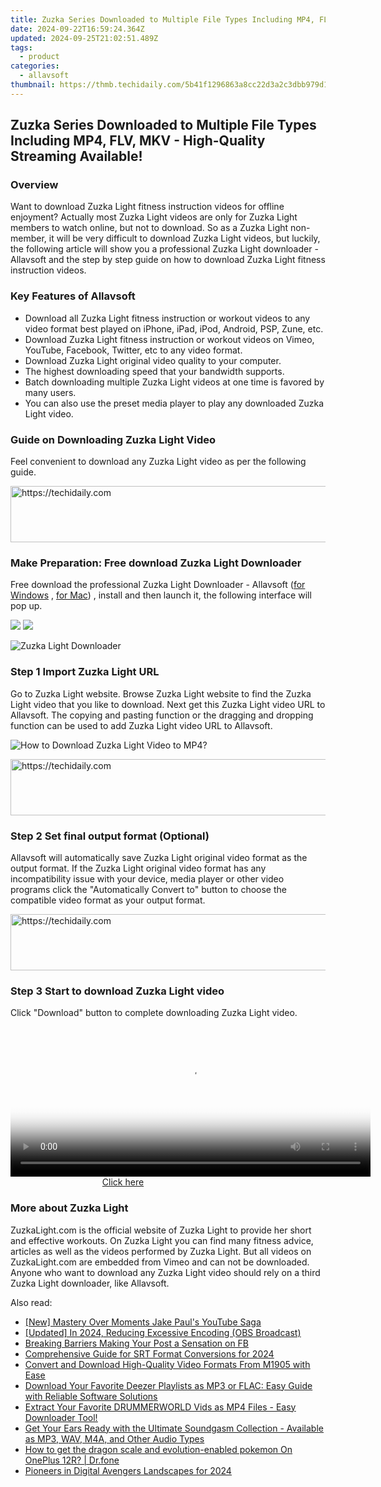```yaml
---
title: Zuzka Series Downloaded to Multiple File Types Including MP4, FLV, MKV - High-Quality Streaming Available!
date: 2024-09-22T16:59:24.364Z
updated: 2024-09-25T21:02:51.489Z
tags:
  - product
categories:
  - allavsoft
thumbnail: https://thmb.techidaily.com/5b41f1296863a8cc22d3a2c3dbb979d19c4362b2b1c96fbfb8d71b7193c17bd8.jpg
---
```


## Zuzka Series Downloaded to Multiple File Types Including MP4, FLV, MKV - High-Quality Streaming Available!

### Overview

Want to download Zuzka Light fitness instruction videos for offline enjoyment? Actually most Zuzka Light videos are only for Zuzka Light members to watch online, but not to download. So as a Zuzka Light non-member, it will be very difficult to download Zuzka Light videos, but luckily, the following article will show you a professional Zuzka Light downloader - Allavsoft and the step by step guide on how to download Zuzka Light fitness instruction videos.

### Key Features of Allavsoft

* Download all Zuzka Light fitness instruction or workout videos to any video format best played on iPhone, iPad, iPod, Android, PSP, Zune, etc.
* Download Zuzka Light fitness instruction or workout videos on Vimeo, YouTube, Facebook, Twitter, etc to any video format.
* Download Zuzka Light original video quality to your computer.
* The highest downloading speed that your bandwidth supports.
* Batch downloading multiple Zuzka Light videos at one time is favored by many users.
* You can also use the preset media player to play any downloaded Zuzka Light video.

### Guide on Downloading Zuzka Light Video

Feel convenient to download any Zuzka Light video as per the following guide.

<!-- affiliate ads begin -->
<a href="https://unicoeye.pxf.io/c/5597632/2134238/18498" target="_top" id="2134238">
  <img src="//a.impactradius-go.com/display-ad/18498-2134238" border="0" alt="https://techidaily.com" width="728" height="90"/>
</a>
<img height="0" width="0" src="https://unicoeye.pxf.io/i/5597632/2134238/18498" style="position:absolute;visibility:hidden;" border="0" />
<!-- affiliate ads end -->

### Make Preparation: Free download Zuzka Light Downloader

Free download the professional Zuzka Light Downloader - Allavsoft ([for Windows](https://tools.techidaily.com/allavsoft/products/) , [for Mac](https://tools.techidaily.com/allavsoft/products/)) , install and then launch it, the following interface will pop up.

[![](https://www.allavsoft.com/how-to/../images/how-to/free-download-win.jpg)](https://tools.techidaily.com/allavsoft/products/) [![](https://www.allavsoft.com/how-to/../images/how-to/free-download-mac.jpg)](https://tools.techidaily.com/allavsoft/products/)

![Zuzka Light Downloader](https://www.allavsoft.com/how-to/../images/allavsoft/screen-shot-600.jpg)

### Step 1 Import Zuzka Light URL

Go to Zuzka Light website. Browse Zuzka Light website to find the Zuzka Light video that you like to download. Next get this Zuzka Light video URL to Allavsoft. The copying and pasting function or the dragging and dropping function can be used to add Zuzka Light video URL to Allavsoft.

![How to Download Zuzka Light Video to MP4?](https://www.allavsoft.com/how-to/../images/how-to/download-rtmp-video/download-rtmp-video.jpg)

<!-- affiliate ads begin -->
<a href="https://appsumo.8odi.net/c/5597632/2100541/7443" target="_top" id="2100541">
  <img src="//a.impactradius-go.com/display-ad/7443-2100541" border="0" alt="https://techidaily.com" width="728" height="90"/>
</a>
<img height="0" width="0" src="https://appsumo.8odi.net/i/5597632/2100541/7443" style="position:absolute;visibility:hidden;" border="0" />
<!-- affiliate ads end -->

### Step 2 Set final output format (Optional)

Allavsoft will automatically save Zuzka Light original video format as the output format. If the Zuzka Light original video format has any incompatibility issue with your device, media player or other video programs click the "Automatically Convert to" button to choose the compatible video format as your output format.

<!-- affiliate ads begin -->
<a href="https://imp.i357552.net/c/5597632/1061528/11832" target="_top" id="1061528">
  <img src="//a.impactradius-go.com/display-ad/11832-1061528" border="0" alt="https://techidaily.com" width="728" height="90"/>
</a>
<img height="0" width="0" src="https://imp.i357552.net/i/5597632/1061528/11832" style="position:absolute;visibility:hidden;" border="0" />
<!-- affiliate ads end -->

### Step 3 Start to download Zuzka Light video

Click "Download" button to complete downloading Zuzka Light video.

<!-- affiliate ads begin -->
<span id="1983575">
					<video width="576" height="240" style="cursor:pointer"
           poster="//a.impactradius-go.com/display-clicktoplayimage/1983575.png"
           onclick="if(!this.playClicked){this.play();this.setAttribute('controls',true);this.playClicked=true;}">
	   <source src="//a.impactradius-go.com/display-ad/22993-1983575">
	   <img src="//a.impactradius-go.com/display-clicktoplayimage/1983575.png" style="border: none; height: 100%; width: 100%; object-fit: contain">
	</video>
	<div style="width:360px;text-align:center"><a href="javascript:window.open(decodeURIComponent('https%3A%2F%2Fhomestyler.sjv.io%2Fc%2F5597632%2F1983575%2F22993'), '_blank');void(0);">Click here</a></div>
</span>
<img height="0" width="0" src="https://imp.pxf.io/i/5597632/1983575/22993" style="position:absolute;visibility:hidden;" border="0" />
<!-- affiliate ads end -->

### More about Zuzka Light

ZuzkaLight.com is the official website of Zuzka Light to provide her short and effective workouts. On Zuzka Light you can find many fitness advice, articles as well as the videos performed by Zuzka Light. But all videos on ZuzkaLight.com are embedded from Vimeo and can not be downloaded. Anyone who want to download any Zuzka Light video should rely on a third Zuzka Light downloader, like Allavsoft.

<ins class="adsbygoogle"
     style="display:block"
     data-ad-format="autorelaxed"
     data-ad-client="ca-pub-7571918770474297"
     data-ad-slot="1223367746"></ins>

<ins class="adsbygoogle"
     style="display:block"
     data-ad-client="ca-pub-7571918770474297"
     data-ad-slot="8358498916"
     data-ad-format="auto"
     data-full-width-responsive="true"></ins>

<span class="atpl-alsoreadstyle">Also read:</span>
<div><ul>
<li><a href="https://youtube-tips.techidaily.com/astery-over-moments-jake-pauls-youtube-saga/"><u>[New] Mastery Over Moments Jake Paul's YouTube Saga</u></a></li>
<li><a href="https://screen-mirroring-recording.techidaily.com/updated-in-2024-reducing-excessive-encoding-obs-broadcast/"><u>[Updated] In 2024, Reducing Excessive Encoding (OBS Broadcast)</u></a></li>
<li><a href="https://facebook-clips.techidaily.com/breaking-barriers-making-your-post-a-sensation-on-fb/"><u>Breaking Barriers Making Your Post a Sensation on FB</u></a></li>
<li><a href="https://fox-helps.techidaily.com/comprehensive-guide-for-srt-format-conversions-for-2024/"><u>Comprehensive Guide for SRT Format Conversions for 2024</u></a></li>
<li><a href="https://fox-useful.techidaily.com/convert-and-download-high-quality-video-formats-from-m1905-with-ease/"><u>Convert and Download High-Quality Video Formats From M1905 with Ease</u></a></li>
<li><a href="https://fox-useful.techidaily.com/download-your-favorite-deezer-playlists-as-mp3-or-flac-easy-guide-with-reliable-software-solutions/"><u>Download Your Favorite Deezer Playlists as MP3 or FLAC: Easy Guide with Reliable Software Solutions</u></a></li>
<li><a href="https://fox-useful.techidaily.com/extract-your-favorite-drummerworld-vids-as-mp4-files-easy-downloader-tool/"><u>Extract Your Favorite DRUMMERWORLD Vids as MP4 Files - Easy Downloader Tool!</u></a></li>
<li><a href="https://fox-useful.techidaily.com/get-your-ears-ready-with-the-ultimate-soundgasm-collection-available-as-mp3-wav-m4a-and-other-audio-types/"><u>Get Your Ears Ready with the Ultimate Soundgasm Collection - Available as MP3, WAV, M4A, and Other Audio Types</u></a></li>
<li><a href="https://android-pokemon-go.techidaily.com/how-to-get-the-dragon-scale-and-evolution-enabled-pokemon-on-oneplus-12r-drfone-by-drfone-virtual-android/"><u>How to get the dragon scale and evolution-enabled pokemon On OnePlus 12R? | Dr.fone</u></a></li>
<li><a href="https://facebook-video-footage.techidaily.com/pioneers-in-digital-avengers-landscapes-for-2024/"><u>Pioneers in Digital Avengers Landscapes for 2024</u></a></li>
</ul></div>

